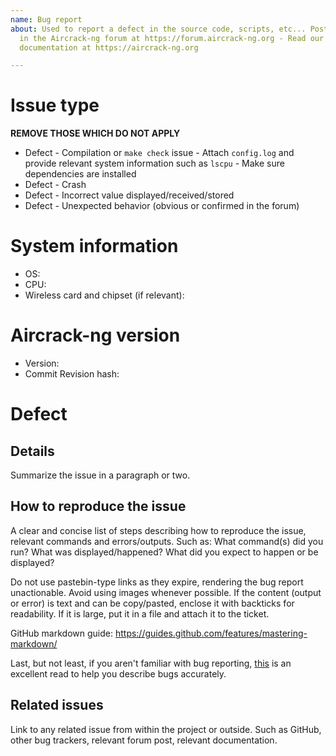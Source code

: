 ```yaml
---
name: Bug report
about: Used to report a defect in the source code, scripts, etc... Post questions
  in the Aircrack-ng forum at https://forum.aircrack-ng.org - Read our
  documentation at https://aircrack-ng.org

---
```


<!--

**Bug reports will only be accepted against the current tip of the master git branch. Anything else will be rejected. Questions must be posted in the discussion board at https://forum.aircrack-ng.org.**

For any security-related issues such as exploits, buffer overflows, and such, refer to our security policy: https://github.com/aircrack-ng/aircrack-ng/security/policy


Please read the following before reporting the issue:

- Use the search function to check if the bug you're about to post isn't a duplicate. If an existing bug is open and you have new information, update it. If a bug exists and is closed, reopen it and add useful information to it.
- Unless bugs are linked, one bug per ticket.
- Don't worry about any of the items on the right panel (Assignee, Labels or Milestone), we will take care of them.

The following must be taken to the forum first, as in these cases, it often turns out to be a technique issue or the issue is out of our control:
  - Not receiving any packets with airodump-ng or any other tool.
  - Can't crack a network.
  - Wireless card doesn't work.
  - Channel -1.

Make sure to check our documentation at https://aircrack-ng.org/doku.php as well as our fairly comprehensive FAQ at https://aircrack-ng.org/doku.php?id=faq.

**REMOVE ALL OF THE ABOVE TEXT**
-->

# Issue type

**REMOVE THOSE WHICH DO NOT APPLY**
- Defect - Compilation or `make check` issue - Attach `config.log` and provide relevant system information such as `lscpu` - Make sure dependencies are installed
- Defect - Crash
- Defect - Incorrect value displayed/received/stored
- Defect - Unexpected behavior (obvious or confirmed in the forum)

# System information

- OS:
- CPU:
- Wireless card and chipset (if relevant):

# Aircrack-ng version

- Version:
- Commit Revision hash:

# Defect

## Details

Summarize the issue in a paragraph or two.

## How to reproduce the issue

A clear and concise list of steps describing how to reproduce the issue, relevant commands and errors/outputs. Such as: What command(s) did you run? What was displayed/happened? What did you expect to happen or be displayed?

Do not use pastebin-type links as they expire, rendering the bug report unactionable. Avoid using images whenever possible. If the content (output or error) is text and can be copy/pasted, enclose it with backticks for readability. If it is large, put it in a file and attach it to the ticket.

GitHub markdown guide: https://guides.github.com/features/mastering-markdown/

Last, but not least, if you aren't familiar with bug reporting, [this](https://www.chiark.greenend.org.uk/~sgtatham/bugs.html) is an excellent read to help you describe bugs accurately.

## Related issues

Link to any related issue from within the project or outside. Such as GitHub, other bug trackers, relevant forum post, relevant documentation.
